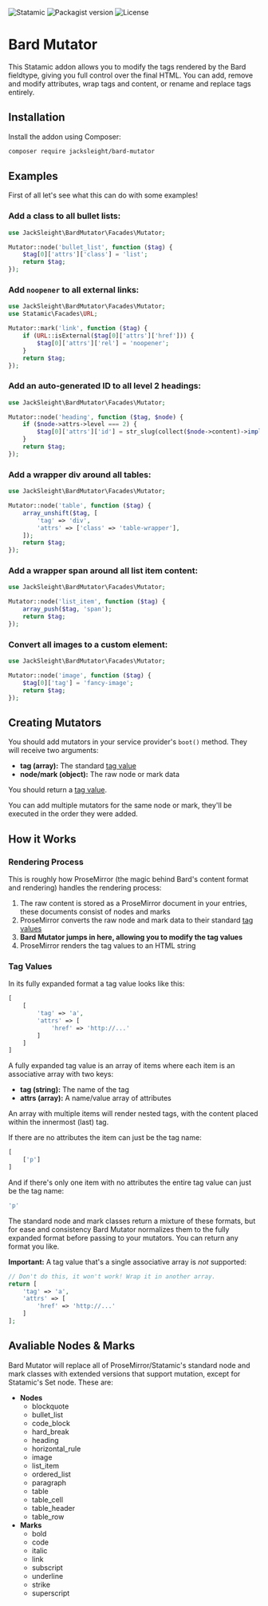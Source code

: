 <!-- statamic:hide -->

![Statamic](https://flat.badgen.net/badge/Statamic/3.1.14+/FF269E)
![Packagist version](https://flat.badgen.net/packagist/v/jacksleight/bard-mutator)
![License](https://flat.badgen.net/github/license/jacksleight/bard-mutator)

# Bard Mutator 

<!-- /statamic:hide -->

This Statamic addon allows you to modify the tags rendered by the Bard fieldtype, giving you full control over the final HTML. You can add, remove and modify attributes, wrap tags and content, or rename and replace tags entirely.

## Installation

Install the addon using Composer:

```bash
composer require jacksleight/bard-mutator
```

## Examples

First of all let's see what this can do with some examples!

### Add a class to all bullet lists:

```php
use JackSleight\BardMutator\Facades\Mutator;

Mutator::node('bullet_list', function ($tag) {
    $tag[0]['attrs']['class'] = 'list';
    return $tag;
});
```

### Add `noopener` to all external links:

```php
use JackSleight\BardMutator\Facades\Mutator;
use Statamic\Facades\URL;

Mutator::mark('link', function ($tag) {
    if (URL::isExternal($tag[0]['attrs']['href'])) {
        $tag[0]['attrs']['rel'] = 'noopener';
    }
    return $tag;
});
```

### Add an auto-generated ID to all level 2 headings:

```php
use JackSleight\BardMutator\Facades\Mutator;

Mutator::node('heading', function ($tag, $node) {
    if ($node->attrs->level === 2) {
        $tag[0]['attrs']['id'] = str_slug(collect($node->content)->implode('text', ''));
    }
    return $tag;
});
```

### Add a wrapper div around all tables:

```php
use JackSleight\BardMutator\Facades\Mutator;

Mutator::node('table', function ($tag) {
    array_unshift($tag, [
        'tag' => 'div',
        'attrs' => ['class' => 'table-wrapper'],
    ]);
    return $tag;
});
```

### Add a wrapper span around all list item content:

```php
use JackSleight\BardMutator\Facades\Mutator;

Mutator::node('list_item', function ($tag) {
    array_push($tag, 'span');
    return $tag;
});
```

### Convert all images to a custom element:

```php
use JackSleight\BardMutator\Facades\Mutator;

Mutator::node('image', function ($tag) {
    $tag[0]['tag'] = 'fancy-image';
    return $tag;
});
```

## Creating Mutators

You should add mutators in your service provider's `boot()` method. They will receive two arguments:

* **tag (array):** The standard [tag value](#tag-values)
* **node/mark (object):** The raw node or mark data

You should return a [tag value](#tag-values).

You can add multiple mutators for the same node or mark, they'll be executed in the order they were added.

## How it Works

### Rendering Process

This is roughly how ProseMirror (the magic behind Bard's content format and rendering) handles the rendering process:

1. The raw content is stored as a ProseMirror document in your entries, these documents consist of nodes and marks
2. ProseMirror converts the raw node and mark data to their standard [tag values](#tag-values)
3. **Bard Mutator jumps in here, allowing you to modify the tag values**
4. ProseMirror renders the tag values to an HTML string

### Tag Values

In its fully expanded format a tag value looks like this:

```php
[
    [
        'tag' => 'a',
        'attrs' => [
            'href' => 'http://...'
        ]
    ]
]
```

A fully expanded tag value is an array of items where each item is an associative array with two keys:

* **tag (string):** The name of the tag
* **attrs (array):** A name/value array of attributes

An array with multiple items will render nested tags, with the content placed within the innermost (last) tag.

If there are no attributes the item can just be the tag name:

```php
[
    ['p']
]
```

And if there's only one item with no attributes the entire tag value can just be the tag name:

```php
'p'
```

The standard node and mark classes return a mixture of these formats, but for ease and consistency Bard Mutator normalizes them to the fully expanded format before passing to your mutators. You can return any format you like.

**Important:** A tag value that's a single associative array is *not* supported:

```php
// Don't do this, it won't work! Wrap it in another array.
return [
    'tag' => 'a',
    'attrs' => [
        'href' => 'http://...'
    ]
];
```

## Avaliable Nodes & Marks

Bard Mutator will replace all of ProseMirror/Statamic's standard node and mark classes with extended versions that support mutation, except for Statamic's Set node. These are:

* **Nodes**
    * blockquote
    * bullet_list
    * code_block
    * hard_break
    * heading
    * horizontal_rule
    * image
    * list_item
    * ordered_list
    * paragraph
    * table
    * table_cell
    * table_header
    * table_row
* **Marks**
    * bold
    * code
    * italic
    * link
    * subscript
    * underline
    * strike
    * superscript
